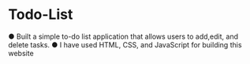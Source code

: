# Todo-List

● Built a simple to-do list application that allows users to add,edit, and delete tasks.
● I have used HTML, CSS, and JavaScript for building this website
